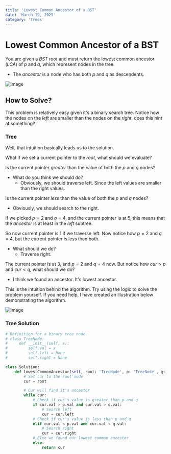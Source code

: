 ```yaml
---
title: 'Lowest Common Ancestor of a BST'
date: 'March 19, 2025'
category: 'Trees'
---
```


# Lowest Common Ancestor of a BST

You are given a $BST$ $root$ and must return the lowest common ancestor $(LCA)$ of $p$ and $q$, which represent nodes in the tree.

- The $ancestor$ is a node who has both $p$ and $q$ as descendents.

![Image](/lowestCommonAncestorOfABST/LowestCommonAncestorOfABST1.png)

## How to Solve?

This problem is relatively easy given it's a binary search tree. Notice how the nodes on the $left$ are smaller than the nodes on the $right$, does this hint at something?

### Tree

Well, that intuition basically leads us to the solution.

What if we set a current pointer to the $root$, what should we evaluate?

Is the current pointer $greater$ than the value of both the $p$ and $q$ nodes?

- What do you think we should do?
    - Obviously, we should traverse left. Since the left values are smaller than the right values.

Is the current pointer $less$ than the value of both the $p$ and $q$ nodes?

- Obviously, we should search to the right.

If we picked $p = 2$ and $q = 4$, and the current pointer is at $5$, this means that the $ancestor$ is at least in the $left$ subtree.

So now current pointer is $1$ if we traverse left. Now notice how $p = 2$ and $q = 4$, but the current pointer is less than both.

- What should we do?
    - Traverse right.

The current pointer is at $3$, and $p = 2$ and $q = 4$ now. But notice how $cur > p$ and $cur < q$, what should we do?

- I think we found an ancestor. It's lowest ancestor.

This is the intuition behind the algorithm. Try using the logic to solve the problem yourself. If you need help, I have created an illustration below demonstrating the algorithm.

![Image](/lowestCommonAncestorOfABST/LowestCommonAncestorOfABST2.png)

### Tree Solution
```python
# Definition for a binary tree node.
# class TreeNode:
#     def __init__(self, x):
#         self.val = x
#         self.left = None
#         self.right = None

class Solution:
    def lowestCommonAncestor(self, root: 'TreeNode', p: 'TreeNode', q: 'TreeNode') -> 'TreeNode':
        # Set cur to the root node
        cur = root

        # Cur will find it's ancestor
        while cur:
            # Check if cur's value is greater than p and q
            if cur.val > p.val and cur.val > q.val:
                # Search left
                cur = cur.left
            # Check if cur's value is less than p and q
            elif cur.val < p.val and cur.val < q.val:
                # Search right
                cur = cur.right
            # Else we found our lowest common ancestor
            else:
                return cur